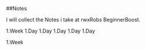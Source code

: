 ##Notes

I will collect the Notes i take at rwxRobs BeginnerBoost.

1.Week
  1.Day
  1.Day
  1.Day
  1.Day
  1.Day

1.Week



